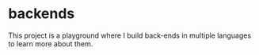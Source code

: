 # backends
This project is a playground where I build back-ends in multiple languages to learn more about them.
